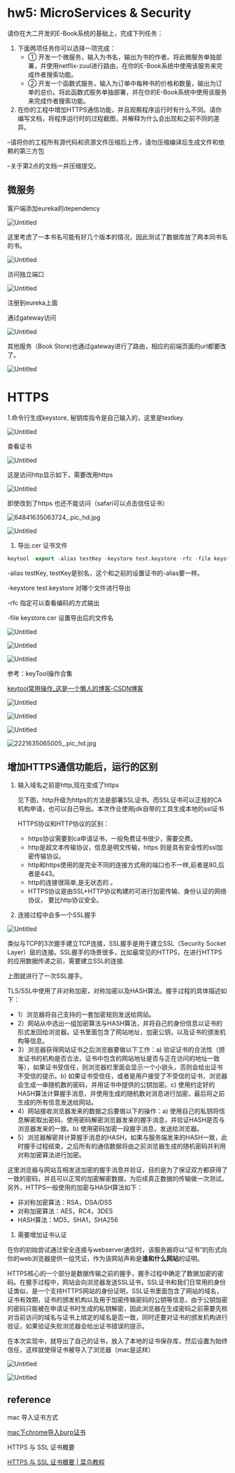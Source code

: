 # hw5: MicroServices & Security

请你在大二开发的E-Book系统的基础上，完成下列任务：

1. 下面两项任务你可以选择一项完成：
    - ① 开发一个微服务，输入为书名，输出为书的作者。将此微服务单独部署，并使用netflix-zuul进行路由，在你的E-Book系统中使用该服务来完成作者搜索功能。
    - ② 开发一个函数式服务，输入为订单中每种书的价格和数量，输出为订单的总价。将此函数式服务单独部署，并在你的E-Book系统中使用该服务来完成作者搜索功能。
2. 在你的工程中增加HTTPS通信功能，并且观察程序运行时有什么不同。请你编写文档，将程序运行时的过程截图，并解释为什么会出现和之前不同的差异。

–请将你的工程所有源代码和资源文件压缩后上传，请勿压缩编译后生成文件和依赖的第三方包

–关于第2点的文档一并压缩提交。

## 微服务

客户端添加eureka的dependency

![Untitled](hw5%20MicroServices%20&%20Security%20d62e3e91ef594473bf845a75a6989d29/Untitled.png)

这里考虑了一本书名可能有好几个版本的情况，因此测试了数据库放了两本同书名的书。

![Untitled](hw5%20MicroServices%20&%20Security%20d62e3e91ef594473bf845a75a6989d29/Untitled%201.png)

访问独立端口

![Untitled](hw5%20MicroServices%20&%20Security%20d62e3e91ef594473bf845a75a6989d29/Untitled%202.png)

注册到eureka上面

通过gateway访问

![Untitled](hw5%20MicroServices%20&%20Security%20d62e3e91ef594473bf845a75a6989d29/Untitled%203.png)

其他服务（Book Store)也通过gateway进行了路由，相应的前端页面的url都要改了。

![Untitled](hw5%20MicroServices%20&%20Security%20d62e3e91ef594473bf845a75a6989d29/Untitled%204.png)

# HTTPS

1.命令行生成keystore, 秘钥库指令是自己输入的，这里是testkey.

![Untitled](hw5%20MicroServices%20&%20Security%20d62e3e91ef594473bf845a75a6989d29/Untitled%205.png)

查看证书

![Untitled](hw5%20MicroServices%20&%20Security%20d62e3e91ef594473bf845a75a6989d29/Untitled%206.png)

这是访问http显示如下，需要改用https

![Untitled](hw5%20MicroServices%20&%20Security%20d62e3e91ef594473bf845a75a6989d29/Untitled%207.png)

即使改到了https 也还不能访问（safari可以点击信任证书）

![64841635063724_.pic_hd.jpg](hw5%20MicroServices%20&%20Security%20d62e3e91ef594473bf845a75a6989d29/64841635063724_.pic_hd.jpg)

![Untitled](hw5%20MicroServices%20&%20Security%20d62e3e91ef594473bf845a75a6989d29/Untitled%208.png)

1. 导出.cer 证书文件

```cpp
keytool -export -alias testKey -keystore test.keystore -rfc -file keystore.cer
```

-alias testKey, testKey是别名，这个和之前的设置证书的-alias要一样。

-keystore test.keystore 对哪个文件进行导出

-rfc 指定可以查看编码的方式输出 

-file keystore.cer 设置导出后的文件名

![Untitled](hw5%20MicroServices%20&%20Security%20d62e3e91ef594473bf845a75a6989d29/Untitled%209.png)

![Untitled](hw5%20MicroServices%20&%20Security%20d62e3e91ef594473bf845a75a6989d29/Untitled%2010.png)

![Untitled](hw5%20MicroServices%20&%20Security%20d62e3e91ef594473bf845a75a6989d29/Untitled%2011.png)

参考：keyTool操作合集

[keytool常用操作_这是一个懒人的博客-CSDN博客](https://blog.csdn.net/qq_30062125/article/details/86717827?spm=1001.2101.3001.6650.1&utm_medium=distribute.pc_relevant.none-task-blog-2%7Edefault%7ECTRLIST%7Edefault-1.no_search_link&depth_1-utm_source=distribute.pc_relevant.none-task-blog-2%7Edefault%7ECTRLIST%7Edefault-1.no_search_link)

![Untitled](hw5%20MicroServices%20&%20Security%20d62e3e91ef594473bf845a75a6989d29/Untitled%2012.png)

![Untitled](hw5%20MicroServices%20&%20Security%20d62e3e91ef594473bf845a75a6989d29/Untitled%2013.png)

![Untitled](hw5%20MicroServices%20&%20Security%20d62e3e91ef594473bf845a75a6989d29/Untitled%2014.png)

![2221635065005_.pic_hd.jpg](hw5%20MicroServices%20&%20Security%20d62e3e91ef594473bf845a75a6989d29/2221635065005_.pic_hd.jpg)

## 增加HTTPS通信功能后，运行的区别

1. 输入域名之前是http,现在变成了https
    
    见下图，http升级为https的方法是部署SSL证书。而SSL证书可以正规的CA机构申请，也可以自己导出。本次作业使用jdk自带的工具生成本地的ssl证书
    
    HTTPS协议和HTTP协议的区别：
    
    - https协议需要到ca申请证书，一般免费证书很少，需要交费。
    - http是超文本传输协议，信息是明文传输，https 则是具有安全性的ssl加密传输协议。
    - http和https使用的是完全不同的连接方式用的端口也不一样,前者是80,后者是443。
    - http的连接很简单,是无状态的 。
    - HTTPS协议是由SSL+HTTP协议构建的可进行加密传输、身份认证的网络协议， 要比http协议安全。
2. 连接过程中会多一个SSL握手

![Untitled](hw5%20MicroServices%20&%20Security%20d62e3e91ef594473bf845a75a6989d29/Untitled%2015.png)

类似与TCP的3次握手建立TCP连接，SSL握手是用于建立SSL（Security Socket Layer）层的连接。SSL握手的场景很多，比如最常见的HTTPS，在进行HTTPS的应用数据传递之前，需要建立SSL的连接.

上图就进行了一次SSL握手。

TLS/SSL中使用了非对称加密，对称加密以及HASH算法。握手过程的具体描述如下：

- 1）浏览器将自己支持的一套加密规则发送给网站。
- 2）网站从中选出一组加密算法与HASH算法，并将自己的身份信息以证书的形式发回给浏览器。证书里面包含了网站地址，加密公钥，以及证书的颁发机构等信息。
- 3）浏览器获得网站证书之后浏览器要做以下工作：a) 验证证书的合法性（颁发证书的机构是否合法，证书中包含的网站地址是否与正在访问的地址一致等），如果证书受信任，则浏览器栏里面会显示一个小锁头，否则会给出证书不受信的提示。b) 如果证书受信任，或者是用户接受了不受信的证书，浏览器会生成一串随机数的密码，并用证书中提供的公钥加密。c) 使用约定好的HASH算法计算握手消息，并使用生成的随机数对消息进行加密，最后将之前生成的所有信息发送给网站。
- 4）网站接收浏览器发来的数据之后要做以下的操作：a) 使用自己的私钥将信息解密取出密码，使用密码解密浏览器发来的握手消息，并验证HASH是否与浏览器发来的一致。b) 使用密码加密一段握手消息，发送给浏览器。
- 5）浏览器解密并计算握手消息的HASH，如果与服务端发来的HASH一致，此时握手过程结束，之后所有的通信数据将由之前浏览器生成的随机密码并利用对称加密算法进行加密。

这里浏览器与网站互相发送加密的握手消息并验证，目的是为了保证双方都获得了一致的密码，并且可以正常的加密解密数据，为后续真正数据的传输做一次测试。另外，HTTPS一般使用的加密与HASH算法如下：

- 非对称加密算法：RSA，DSA/DSS
- 对称加密算法：AES，RC4，3DES
- HASH算法：MD5，SHA1，SHA256

1. 需要增加证书认证

在你的初始尝试通过安全连接与webserver通信时，该服务器将以“证书”的形式向你的web浏览器提供一组凭证，作为该网站声称是**谁和什么网站**的证明。

HTTPS核心的一个部分是数据传输之前的握手，握手过程中确定了数据加密的密码。在握手过程中，网站会向浏览器发送SSL证书，SSL证书和我们日常用的身份证类似，是一个支持HTTPS网站的身份证明，SSL证书里面包含了网站的域名，证书有效期，证书的颁发机构以及用于加密传输密码的公钥等信息，由于公钥加密的密码只能被在申请证书时生成的私钥解密，因此浏览器在生成密码之前需要先核对当前访问的域名与证书上绑定的域名是否一致，同时还要对证书的颁发机构进行验证，如果验证失败浏览器会给出证书错误的提示。

在本次实现中，就导出了自己的证书，放入了本地的证书保存库，然后设置为始终信任，这样就使得证书被导入了浏览器（mac是这样）

![Untitled](hw5%20MicroServices%20&%20Security%20d62e3e91ef594473bf845a75a6989d29/Untitled%2011.png)

![Untitled](hw5%20MicroServices%20&%20Security%20d62e3e91ef594473bf845a75a6989d29/Untitled%2014.png)

## reference

mac 导入证书方式

[mac下chrome导入burp证书](https://www.cnblogs.com/Hi-blog/p/How-To-Import-BurpSuite-Certificate-To-Chrome-On-MacOS.html)

HTTPS 与 SSL 证书概要

[HTTPS 与 SSL 证书概要 | 菜鸟教程](https://www.runoob.com/w3cnote/https-ssl-intro.html)
